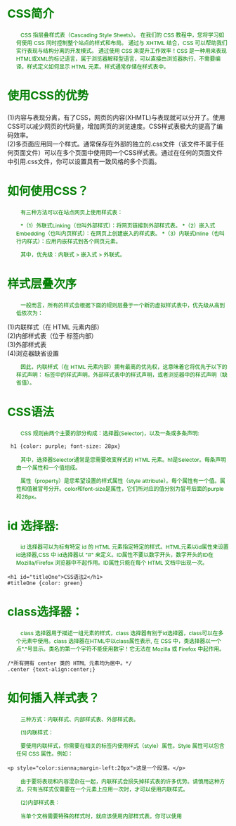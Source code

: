 ## CSS简介

CSS 指层叠样式表（Cascading Style Sheets）。 在我们的 CSS 教程中，您将学习如何使用 CSS 同时控制整个站点的样式和布局。 通过与 XHTML 结合，CSS 可以帮助我们实行表现与结构分离的开发模式。 通过使用 CSS 来提升工作效率！CSS 是一种用来表现HTML或XML的标记语言，属于浏览器解释型语言，可以直接由浏览器执行，不需要编译。样式定义如何显示 HTML 元素。样式通常存储在样式表中。

## 使用CSS的优势

* (1)内容与表现分离，有了CSS，网页的内容(XHMTL)与表现就可以分开了。使用CSS可以减少网页的代码量，增加网页的浏览速度。CSS样式表极大的提高了编码效率。
* (2)多页面应用同一个样式。通常保存在外部的独立的.css文件（该文件不属于任何页面文件）可以在多个页面中使用同一个CSS样式表。通过在任何的页面文件中引用.css文件，你可以设置具有一致风格的多个页面。

## 如何使用CSS？

有三种方法可以在站点网页上使用样式表：

*（1）外联式Linking（也叫外部样式）：将网页链接到外部样式表。
*（2）嵌入式Embedding（也叫内页样式）：在网页上创建嵌入的样式表。
*（3）内联式Inline（也叫行内样式）：应用内嵌样式到各个网页元素。

其中，优先级：内联式 > 嵌入式 > 外联式。

## 样式层叠次序

一般而言，所有的样式会根据下面的规则层叠于一个新的虚拟样式表中，优先级从高到低依次为：

* (1)内联样式（在 HTML 元素内部）
* (2)内部样式表（位于 <head> 标签内部）
* (3)外部样式表
* (4)浏览器缺省设置

因此，内联样式（在 HTML 元素内部）拥有最高的优先权，这意味着它将优先于以下的样式声明：<head> 标签中的样式声明，外部样式表中的样式声明，或者浏览器中的样式声明（缺省值）。
  
## CSS语法

CSS 规则由两个主要的部分构成：选择器(Selector)，以及一条或多条声明:

```       
 h1 {color: purple; font-size: 28px}
```

其中，选择器Selector通常是您需要改变样式的 HTML 元素。h1是Selector。每条声明由一个属性和一个值组成。

属性（property）是您希望设置的样式属性（style attribute）。每个属性有一个值。属性和值被冒号分开。color和font-size是属性，它们所对应的值分别为冒号后面的purple和28px。


## id 选择器:
        
id 选择器可以为标有特定 id 的 HTML 元素指定特定的样式。HTML元素以id属性来设置id选择器,CSS 中 id选择器以 "#" 来定义。ID属性不要以数字开头，数字开头的ID在 Mozilla/Firefox 浏览器中不起作用。ID属性只能在每个 HTML 文档中出现一次。

```
<h1 id="titleOne">CSS语法2</h1>
#titleOne {color: green}
```

## class选择器：
        
 class 选择器用于描述一组元素的样式，class 选择器有别于id选择器，class可以在多个元素中使用。class 选择器在HTML中以class属性表示, 在 CSS 中，类选择器以一个点"."号显示。类名的第一个字符不能使用数字！它无法在 Mozilla 或 Firefox 中起作用。
 
 ```
 /*所有拥有 center 类的 HTML 元素均为居中。*/
.center {text-align:center;}
```
 
 ## 如何插入样式表？
 
 三种方式：内联样式、内部样式表、外部样式表。

(1)内联样式：

要使用内联样式，你需要在相关的标签内使用样式（style）属性。Style 属性可以包含任何 CSS 属性。例如：

```
<p style="color:sienna;margin-left:20px">这是一个段落。</p>
```
        
由于要将表现和内容混杂在一起，内联样式会损失掉样式表的许多优势。请慎用这种方法，只有当样式仅需要在一个元素上应用一次时，才可以使用内联样式。

(2)内部样式表：

当单个文档需要特殊的样式时，就应该使用内部样式表。你可以使用 <style> 标签在文档头部定义内部样式表。

(3)外部样式表：

当样式需要应用于很多页面时，外部样式表将是理想的选择。在使用外部样式表的情况下，你可以通过改变一个文件来改变整个站点的外观。每个页面使用 标签链接到样式表。 标签在（文档的）头部。如：

```
<head> <link rel="stylesheet" type="text/css" href="mystyle.css"> </head>
```

浏览器会从文件 mystyle.css 中读到样式声明，并根据它来格式文档。外部样式表可以在任何文本编辑器中进行编辑。
 
文件不能包含任何的 html 标签。样式表应该以 .css 扩展名进行保存。例如：

```
hr {color:sienna;}
p {margin-left:20px;}
body {background-image:url(/images/back40.gif);}
```
            
【注意】不要在属性值与单位之间留有空格。假如你使用 "margin-left: 20 px" 而不是 "margin-left: 20px" ，它仅在 IE 6 中有效，但是在 Mozilla/Firefox 或 Netscape 中却无法正常工作。
 
 
## 多重样式将层叠为一个

样式表允许以多种方式规定样式信息。样式可以规定在单个的 HTML 元素中，在 HTML 页的头元素中，或在一个外部的 CSS 文件中。甚至可以在同一个 HTML 文档内部引用多个外部样式表。

(1)层叠次序：
    
一般而言，所有的样式会根据下面的规则层叠于一个新的虚拟样式表中，优先级从高到低依次为：
        
  * (1)内联样式（在 HTML 元素内部）
  * (2)内部样式表（位于 <head> 标签内部）
  * (3)外部样式表
  * (4)浏览器缺省设置
       
  因此，内联样式（在 HTML 元素内部）拥有最高的优先权，这意味着它将优先于以下的样式声明：<head> 标签中的样式声明，外部样式表中的样式声明，或者浏览器中的样式声明（缺省值）。如果你使用了外部文件的样式在内部样式中也定义了该样式，则内部样式表会取代外部文件的样式。

 (2)多重样式优先级深入理解：
    
  多重样式优先级顺序：下列是一份优先级逐级增加的选择器列表，其中数字 7 拥有最高的优先权：
        
  * 1.通用选择器（*）
  * 2.元素(类型)选择器
  * 3.类选择器
  * 4.属性选择器
  * 5.伪类
  * 6.ID 选择器
  * 7.内联样式

    【注意】!important 规则例外。当 !important 规则被应用在一个样式声明中时，该样式声明会覆盖CSS中任何其他的声明，无论它处在声明列表中的哪里。尽管如此，!important规则还是与优先级毫无关系。使用 !important 不是一个好习惯，因为它改变了你样式表本来的级联规则，从而使其难以调试。
    
【总结】要优化考虑使用样式规则的优先级来解决问题而不是 !important；只在需要覆盖全站或外部 css（例如引用的 ExtJs 或者 YUI ）的特定页面中使用 !important；永远不要在全站范围的 css 上使用 !important；永远不要在你的插件中使用 !important。

(3)权重计算：内联样式表的权值最高 1000；ID 选择器的权值为 100；Class 类选择器的权值为 10；HTML 标签选择器的权值为 1。

(4)CSS 优先级法则：
    
 * A 选择器都有一个权值，权值越大越优先；
 * B 当权值相等时，后出现的样式表设置要优于先出现的样式表设置；
 * C 创作者的规则高于浏览者：即网页编写者设置的CSS 样式的优先权高于浏览器所设置的样式；
 * D 继承的CSS 样式不如后来指定的CSS 样式；
 * E 在同一组属性设置中标有"!important"规则的优先级最大；
       
## CSS Backgrounds(背景):

CSS 背景属性用于定义HTML元素的背景。CSS 属性定义背景效果：

* background               简写属性，作用是将背景属性设置在一个声明中。
* background-color         设置元素的背景颜色。
* background-image         把图像设置为背景。
* background-repeat        设置背景图像是否及如何重复。
* background-attachment    背景图像是否固定或者随着页面的其余部分滚动。
* background-position      设置背景图像的起始位置。

(1)背景颜色background-color:

background-color 属性定义了元素的背景颜色。页面的背景颜色使用在body的选择器中。background-color 不能继承，其默认值是 transparent。如果一个元素没有指定背景色，那么背景就是透明的，这样其父元素的背景才可见。

(2)背景图像background-image:

background-image 属性描述了元素的背景图像.默认情况下，背景图像进行平铺重复显示，以覆盖整个元素实体.

```
body {background-image:url('paper.gif');}
```

(3)背景图像 - 水平或垂直平铺background-repeat

如果需要在HTML页面上对背景图像进行平铺，可以使用 background-repeat 属性。默认情况下background-image 属性会在页面的水平或者垂直方向平铺。为了让页面排版更加合理，不影响文本的阅读，我们可以改变图像的位置。可以利用 background-position 属性改变图像在背景中的位置。

为 background-position 属性提供值的方法有很多。首先，可以使用一些关键字：top、bottom、left、right和 center；其次，可以使用长度值，如 100px 或 5cm；最后也可以使用百分数值。不同类型的值对于背景图像的放置稍有差异。

如果设置值为 50px 100px，图像的左上角将在元素内边距区左上角向右 50 像素、向下 100 像素的位置上。
       
```
{
  background-color: black;
  background-image: url("imagesFile/RedPacketListImg.jpg");
  background-repeat: no-repeat;
  background-position: 20px -200px;

  background: black url("imagesFile/RedPacketListImg.jpg") no-repeat top right;
}
```
 ## CSS 文本属性
 
 (1)CSS Text文本格式：
 
  通过CSS的Text属性，你可以改变页面中文本的颜色、字符间距、对齐文本、装饰文本、对文本进行缩进等。

 (2)Text Color：颜色属性被用来设置文字的颜色。对于W3C标准的CSS：如果你定义了颜色属性，你还必须定义背景色属性。

 (3)文本的对齐方式：
 
 文本排列属性是用来设置文本的水平对齐方式。文本可居中或对齐到左或右,两端对齐.当text-align设置为"justify"，每一行被展开为宽度相等，左，右外边距是对齐（如杂志和报纸）。如果想把一个行内元素的第一行“缩进”，可以用左内边距或外边距创造这种效果。

(4)文本修饰
      
 text-decoration 属性用来设置或删除文本的装饰。从设计的角度看 text-decoration属性主要是用来删除链接的下划线。
        
```
 a {text-decoration:none;}//去掉链接的下划线。
```

 (5)文本转换
        
 文本转换属性是用来指定在一个文本中的大写和小写字母。可用于所有字句变成大写或小写字母，或每个单词的首字母大写。

 (6)文本缩进
        
 文本缩进属性是用来指定文本的第一行的缩进。CSS 提供了 text-indent 属性，该属性可以方便地实现文本缩进。通过使用text-indent 属性，所有元素的第一行都可以缩进一个给定的长度。

 (7)文本间隔
        
 word-spacing 属性可以改变字（单词）之间的标准间隔。其默认值 normal 与设置值为 0 是一样的。

 (8)CSS所有文本属性：
 
  * color           设置文本颜色
  * direction       设置文本方向
  * letter-spacing  设置字符间距
  * line-height     设置行高
  * text-align      对齐元素中的文本
  * text-decoration 向文本添加修饰
  * text-indent     缩进元素中文本的首行
  * text-shadow     设置文本阴影
  * text-transform  控制元素中的字母
  * unicode-bidi    设置或返回文本是否被重写
  * vertical-align  设置元素的垂直对齐
  * white-space     设置元素中空白的处理方式
  * word-spacing    设置字间距
  
  ```
  h1 {
    text-align: center;
    text-decoration: underline
}
p {
    text-indent: 10px
}
p.date {
    text-align: right
}
/*
text-indent 首行缩进
line-height 行间距
*/
p.main {
    text-align: justify;
    text-indent: 2em;
    line-height: 2em;
    /*word-spacing: 10px;*/
    /*设置字体加粗(bold)、变细(lighter)、正常(normal)，也可以设置数字）*/
    font-weight: normal;
}
p.main {
    text-transform: uppercase;
    font-family: serif, Times, "Times New Roman";
    font-style: italic;
}
```
 
## CSS Fonts(字体)：

CSS字体属性定义字体，加粗，大小，文字样式。在计算机屏幕上，sans-serif字体被认为是比serif字体容易阅读。

1.CSS字型：

在CSS中，有两种类型的字体系列名称：

* (1)通用字体系列 - 拥有相似外观的字体系统组合（如 "Serif" 或 "Monospace"）。
* (2)特定字体系列 - 一个特定的字体系列（如 "Times" 或 "Courier"）。

除了各种特定的字体系列外，CSS 定义了 5 种通用字体系列：

 * Serif 字体
 * Sans-serif 字体
 * Monospace 字体
 * Cursive 字体
 * Fantasy 字体

2.字体系列：

  font-family 属性设置文本的字体系列。font-family 属性应该设置几个字体名称作为一种"后备"机制，如果浏览器不支持第一种字体，它将尝试下一种字体。以确保浏览器/操作系统之间的最大兼容性。
    
  如果字体系列的名称超过一个字，它必须用引号，如Font Family："宋体"。多个字体系列是用一个逗号分隔指明。
  
  ```
  p{font-family:"Times New Roman", Times, serif;}
  ```

3.字体样式：

  主要是用于指定斜体文字的字体样式属性。这个属性有三个值：
  
  * normal(正常)          - 正常显示文本
  * italic(斜体)          - 以斜体字显示的文字
  * oblique(倾斜的文字)    - 文字向一边倾斜（和斜体非常类似，但不太支持）

  italic 和 oblique 的区别:
  
斜体（italic）是一种简单的字体风格，对每个字母的结构有一些小改动，来反映变化的外观。倾斜（oblique）文本是正常竖直文本的一个倾斜版本。通常情况下，italic 和 oblique 文本在 web 浏览器中看上去完全一样。
  

4.字体大小:

font-size 属性设置文本的大小。能否管理文字的大小，在网页设计中是非常重要的。但是，你不能通过调整字体大小使段落看上去像标题，或者使标题看上去像段落。请务必使用正确的HTML标签，比如h1 - h6元素用来表示标题和p元素用来表示段落。字体大小的值可以是绝对或相对的大小。

* 绝对大小：设置一个指定大小的文本，不允许用户在所有浏览器中改变文本大小，确定了输出的物理尺寸时绝对大小很有用

* 相对大小：相对于周围的元素来设置大小，允许用户在浏览器中改变文字大小。

如果你不指定一个字体的大小，默认大小和普通文本段落一样，是16像素（16px=1em）。


5.设置字体大小像素：

设置文字的大小与像素，让您完全控制文字大小。如：

```
    h1 {font-size:40px;}
    h2 {font-size:30px;}
    p {font-size:14px;}
```

上面的例子可以在 Internet Explorer 9, Firefox, Chrome, Opera, 和 Safari 调整文本大小。以上实例不能在IE9以前的版本运行。虽然可以通过浏览器的缩放工具调整文本大小，但是，这种调整是整个页面，而不仅仅是文本。

6.用em来设置字体大小：

为了避免Internet Explorer 中无法调整文本的问题，许多开发者使用 em 单位代替像素。1em和当前字体大小相等。在浏览器中默认的文字大小是16px。因此，1em的默认大小是16px。可以通过下面这个公式将像素转换为em：px/16=em。

【注意】16 等于父元素的默认字体大小，假设父元素的 font-size 为 30px，那么公式需改为：pixels/30=em。

7.使用百分比和EM组合:

在所有浏览器的解决方案中，设置 <body>元素的默认字体大小的是百分比。
  
```
body {font-size:100%;}
h1 {font-size:2.5em;}
h2 {font-size:1.875em;}
p {font-size:0.875em;}
```

8.所有CSS字体属性：

```
font            在一个声明中设置所有的字体属性
font-family     指定文本的字体系列
font-size       指定文本的字体大小
font-style      指定文本的字体样式
font-variant    以小型大写字体或者正常字体显示文本
font-weight     指定字体的粗细。
```

## DTD概念：

  DTD= Document Type Definition，文档类型声明。DTD作用是：它定义以哪种标准解析document，确保document在不同的浏览器中以相同的方式被解析。

  HTML5 不基于 SGML，所以不需要引用 DTD。

  三种DTD类型的作用说明：
  
  * Strict : 干净的标记，免于表现层的混乱，与层叠样式表（CSS）配合使用。
  * Transitional :包含 W3C 所期望移入样式表的呈现属性和元素。使用不支持层叠样式表（CSS）的浏览器时使用。
  * Frameset : 应当被用于带有框架的文档。除 frameset 元素取代了 body 元素之外，Frameset等同于 Transitional。
  
## CSS链接：

不同的链接可以有不同的样式。

1.链接样式

链接的样式，可以用任何CSS属性（如颜色，字体，背景等）。这四个链接状态是：

   * a:link - 正常，未访问过的链接
   * a:visited - 用户已访问过的链接
   * a:hover - 当用户鼠标放在链接上时
   * a:active - 链接被点击的那一刻

当设置为若干链路状态的样式，也有一些顺序规则：a:hover 必须跟在 a:link 和 a:visited后面。a:active 必须跟在 a:hover后面。

2.常见的链接样式

根据上述链接的颜色变化的例子，看它是在什么状态。让我们通过一些其他常见的方式转到链接样式。

文本修饰：text-decoration 属性主要用于删除链接中的下划线。

背景颜色：背景颜色属性指定链接背景色。

```
a:link {background-color:#B2FF99; text-decoration:none;}
a:visited {background-color:#FFFF85; text-decoration:none;}
a:hover {background-color:#FF704D; text-decoration:underline;}
a:active {background-color:#FF704D; text-decoration:underline;}

a.one:link {color:#ff0000;}
a.one:visited {color:#0000ff;}
a.one:hover {color:#ffcc00;}

a.two:link {color:#ff0000;}
a.two:visited {color:#0000ff;}
a.two:hover {font-size:150%;}

a.three:link {color:#ff0000;}
a.three:visited {color:#0000ff;}
a.three:hover {background:#66ff66;}

a.four:link {color:#ff0000;}
a.four:visited {color:#0000ff;}
a.four:hover {font-family:monospace;}

a.five:link {color:#ff0000;text-decoration:none;}
a.five:visited {color:#0000ff;text-decoration:none;}
a.five:hover {text-decoration:underline;}
```
## CSS列表样式(ul和ol):

在HTML中，有两种类型的HTML列表：

  * (1)无序列表 - 列表项标记用特殊图形（如小黑点、小方框等）
  * (2)有序列表 - 列表项的标记有数字或字母
  
  使用CSS，可以列出进一步的样式，并可用图像作列表项标记。

  1.不同的列表项标记:
  
  list-style-type属性指定列表项标记的类型。下列是对list-style-type属性的常见属性值的描述：
  
  * none：不使用项目符号
  * disc：实心圆
  * circle：空心圆
  * square：实心方块
  * demical：阿拉伯数字
  * lower-alpha：小写英文字母
  * upper-alpha：大写英文字母
  * lower-roman：小写罗马数字
  * upper-roman：大写罗马数字

  2.作为列表项标记的图像：
  
  要指定列表项标记的图像，使用列表样式图像属性list-style-image。如果你想在所有的浏览器放置同样的形象标志，就应使用浏览器兼容性解决方案。

  3.浏览器兼容性解决方案：list-style-type,padding,margin,background-image,background-repeat,background-position,padding-left

  4.列表-缩写属性
  
  在单个属性中可以指定所有的列表属性。这就是所谓的缩写属性。如果使用缩写属性值的顺序是：
  
  * (1)list-style-type
  * (2)list-style-position (有关说明，请参见下面的CSS属性表)
  * (3)list-style-image
      
  如果上述值丢失一个，其余仍在指定的顺序，就没关系。

  5.所有CSS列表属性：

  * list-style              简写属性。用于把所有用于列表的属性设置于一个声明中
  * list-style-image        将图象设置为列表项标志
  * list-style-position     设置列表中列表项标志的位置
  * list-style-type         设置列表项标志的类型 

  
```
<p>无序列表实例</p>
<ul class="a">
    <li>Coffee</li>
    <li>Tea</li>
    <li>CocaCola</li>
</ul>

<ul class="b">
    <li>Coffee</li>
    <li>Tea</li>
    <li>CocaCola</li>
</ul>

<p>有序列表实例</p>
<ol class="c">
    <li>Coffee</li>
    <li>Tea</li>
    <li>CocaCola</li>
</ol>

<ol class="d">
    <li>Coffee</li>
    <li>Tea</li>
    <li>CocaCola</li>
</ol>

ul.a {list-style-type: circle}
ul.b {list-style-type: square}
ol.c {list-style-type: upper-roman}
ol.d {list-style-type: lower-alpha}
/*设置列表样式类型为没有列表项标记,设置填充和边距0px（浏览器兼容性）*/
ul {
    list-style-image: url("imagesFile/share_wechat.png");
    list-style-type:none;
    padding:0px;
    margin:0px;
}
```

ul中所有li:设置图像的URL，并设置它只显示一次（无重复）,您需要的定位图像位置（左0px和上下5px）用padding-left属性把文本置于列表中

```
ul li {
    background-image:url("imagesFile/share_wechat.png");
    background-repeat:no-repeat;
    background-position:0px 5px;
    padding-left:14px;
}
```

## Table表格

1.表格边框:指定CSS表格边框，使用border属性。

2.折叠边框:border-collapse 属性设置表格的边框是否被折叠成一个单一的边框或隔开。

3.表格宽度:定义表格的宽度

4.表格高度:定义表格的高度

5.表格文字对齐:表格中的文本对齐和垂直对齐属性。

  * text-align属性设置水平对齐方式，像左，右，或中心。
  * vertical-align垂直对齐属性设置垂直对齐
  
6.表格填充：如果在表的内容中控制空格之间的边框，应使用td和th元素的填充属性。
```
  td { padding:15px; }
```

7.表格颜色：
```
table, th, td{border: 1px solid green;}
```

```
<table>
    <caption>Table 1.1</caption>
    <tr>
        <th>Firstname</th>
        <th>Lastname</th>
    </tr>
    <tr>
        <td>Peter</td>
        <td>Jack</td>
    </tr>
    <tr>
        <td>Rose</td>
        <td>Lois</td>
    </tr>
</table>

//CSS文件中
table, th, td {
    /*例子中的表格有双边框。这是因为表和th/ td元素有独立的边界。*/
    border: 1px solid green;
}
table {
    /*border-collapse 属性设置表格的边框是否被折叠成一个单一的边框或隔开*/
    border-collapse: collapse;
    width: 100%;
}
th {
    /*height: 50px;*/
    background-color: darkgreen;
    color: white;
}
td {
    /*水平对齐方式*/
    text-align: center;
    /*垂直对齐方式*/
    vertical-align: middle;
    /*height: 100px;*/
    /*设置表格填充*/
    padding: 15px;
}
```

国家列表示例：

```
<table id="customers">
    <caption>Table 1.2</caption>
    <tr>
        <th>Company</th>
        <th>Contact</th>
        <th>Country</th>
    </tr>
    <tr>
        <td>Alfreds Futterkiste</td>
        <td>Maria Anders</td>
        <td>Germany</td>
    </tr>
    <tr class="alt">
        <td>Berglunds snabbköp</td>
        <td>Christina Berglund</td>
        <td>Sweden</td>
    </tr>
    <tr>
        <td>Centro comercial Moctezuma</td>
        <td>Francisco Chang</td>
        <td>Mexico</td>
    </tr>
    <tr class="alt">
        <td>Ernst Handel</td>
        <td>Roland Mendel</td>
        <td>Austria</td>
    </tr>
    <tr>
        <td>Island Trading</td>
        <td>Helen Bennett</td>
        <td>UK</td>
    </tr>
    <tr class="alt">
        <td>Königlich Essen</td>
        <td>Philip Cramer</td>
        <td>Germany</td>
    </tr>
    <tr>
        <td>Laughing Bacchus Winecellars</td>
        <td>Yoshi Tannamuri</td>
        <td>Canada</td>
    </tr>
    <tr class="alt">
        <td>Magazzini Alimentari Riuniti</td>
        <td>Giovanni Rovelli</td>
        <td>Italy</td>
    </tr>
    <tr>
        <td>North/South</td>
        <td>Simon Crowther</td>
        <td>UK</td>
    </tr>
    <tr class="alt">
        <td>Paris spécialités</td>
        <td>Marie Bertrand</td>
        <td>France</td>
    </tr>
</table>
//CSS文件
/*国家列表*/
#customers
{
    font-family:"Trebuchet MS", Arial, Helvetica, sans-serif;
    width:100%;
    border-collapse:collapse;
}
#customers td, #customers th
{
    font-size:1em;
    border:1px solid #98bf21;
    padding:3px 7px 2px 7px;
}
#customers th
{
    font-size:1.1em;
    text-align:left;
    padding-top:5px;
    padding-bottom:4px;
    background-color:#A7C942;
    color:#ffffff;
}
#customers tr.alt td
{
    color:#000000;
    background-color:#EAF2D3;
}
caption
{
    /*设置表格标题位置*/
    caption-side: bottom;
}
```

## CSS盒子模型（Box Model）：

所有HTML元素可以看作盒子，在CSS中，"box model"这一术语是用来设计和布局时使用。CSS盒模型本质上是一个盒子，封装周围的HTML元素，它包括：边距，边框，填充，和实际内容。盒模型允许我们在其它元素和周围元素边框之间的空间放置元素。

在页面设计中有4个常见属性：content（内容）、padding（内边距）、border（边框）和margin（外边距），我们把这4部分转化成日常生活的盒子来理解，所以称为盒子模型。

盒子模型结构：

* Margin（外边距） - 清除边框区域。Margin没有背景颜色，它是完全透明。
* Border（边框） - 边框周围的填充和内容。边框是受到盒子的背景颜色影响。
* Padding（内边距） - 清除内容周围的区域。会受到框中填充的背景颜色影响。
* Content（内容） - 盒子的内容，显示文本和图像。

为了在所有浏览器中的元素的宽度和高度设置正确的话，你需要知道的盒模型是如何工作的。在盒模型中，外边距可以是负值，而且在很多情况下都要使用负值的外边距。

一个盒子实际所占有的宽度（或高度）是由“内容+内边距+边框+外边距”组成的。

在网页设计中，content常指文字、图片等元素，但是也可以是小盒子（DIV嵌套），padding只有宽度属性，可以理解为真实盒子中抗震辅料的厚度，而border有大小和颜色之分，又可以理解为真实盒子的厚度以及这个盒子的颜色或材料，margin就是该盒子与其他东西要保留多大距离。

在CSS中可以通过设置width和height的值来控制内容所占矩形的大小，并且对于任何一个盒子，都可以分别设定4条边各自的border、padding和margin。因此只要利用好这些属性，就能够实现各种各样的排版效果。

[CSS盒子模型科普](https://www.w3cschool.cn/css_series/css_series-6tza24q1.html)

## CSS Border（边框）：
    
CSS 边框 (border) 可以是围绕元素内容和内边距的一条或多条线，对于这些线条，您可以自定义它们的样式、宽度以及颜色。使用CSS边框属性，我们可以创建出比HTML中更加优秀的效果。

1.边框样式：

边框样式属性指定要显示什么样的边界。border-style属性用来定义边框的样式。border-style 值包括以下几种:

* (1)none: 默认无边框
* (2)dotted: 定义一个点线框
* (3)dashed: 定义一个虚线框
* (4)solid: 定义实线边界
* (5)double: 定义两个边界。 两个边界的宽度和border-width的值相同
* (6)groove: 定义3D沟槽边界。效果取决于边界的颜色值
* (7)ridge: 定义3D脊边界。效果取决于边界的颜色值
* (8)inset:定义一个3D的嵌入边框。效果取决于边界的颜色值
* (9)outset: 定义一个3D突出边框。 效果取决于边界的颜色值

2.边框宽度:

可以通过 border-width 属性为边框指定宽度。为边框指定宽度有两种方法：可以指定长度值，比如 2px 或 0.1em；或者使用 3 个关键字之一，它们分别是 thin 、medium（默认值） 和 thick。

【注意】CSS 没有定义 3 个关键字的具体宽度，所以一个用户代理可能把 thin(细) 、medium(默认) 和 thick(粗) 分别设置为等于 5px、3px 和 2px，而另一个用户代理则分别设置为 3px、2px 和 1px。

3.边框颜色：

border-color属性用于设置边框的颜色，它一次可以接受最多 4 个颜色值。可以设置的颜色。【注意】border-color单独使用是不起作用的，必须得先使用border-style来设置边框样式。

4.边框-单独设置各边：

在CSS中，可以指定不同的侧面不同的边框。border-style属性可以有1-4个值：

* (1)border-style:dotted solid double dashed;表示上边框是 dotted,右边框是 solid,底边框是 double,左边框是 dashed
* (2)border-style:dotted solid double;表示上边框是 dotted,左、右边框是 solid,底边框是 double
* (3)border-style:dotted solid;表示上、底边框是 dotted,左、右边框是 solid
* (4)border-style:dotted;表示四面边框是 dotted。

5.透明边框

CSS2 引入了边框颜色值 transparent，这个值用于创建有宽度的不可见边框。利用 transparent，使用边框就像是额外的内边距一样；此外还有一个好处，就是能在你需要的时候使其可见。这种透明边框相当于内边距，因为元素的背景会延伸到边框区域（如果有可见背景的话）。

6.CSS边框属性总结：

* border              简写属性，用于把针对四个边的属性设置在一个声明。
* border-style        用于设置元素所有边框的样式，或者单独地为各边设置边框样式。
* border-width        简写属性，用于为元素的所有边框设置宽度，或者单独地为各边边框设置宽度。
* border-color        简写属性，设置元素的所有边框中可见部分的颜色，或为 4 个边分别设置颜色。
* border-bottom       简写属性，用于把下边框的所有属性设置到一个声明中。
* border-bottom-color 设置元素的下边框的颜色。
* border-bottom-style 设置元素的下边框的样式。
* border-bottom-width 设置元素的下边框的宽度。
* border-left         简写属性，用于把左边框的所有属性设置到一个声明中。
* border-left-color   设置元素的左边框的颜色。
* border-left-style   设置元素的左边框的样式。
* border-left-width   设置元素的左边框的宽度。
* border-right        简写属性，用于把右边框的所有属性设置到一个声明中。
* border-right-color  设置元素的右边框的颜色。
* border-right-style  设置元素的右边框的样式
* border-right-width  设置元素的右边框的宽度
* border-top          简写属性，用于把上边框的所有属性设置到一个声明中。
* border-top-color    设置元素的上边框的颜色。
* border-top-style    设置元素的上边框的样式。
* border-top-width    设置元素的上边框的宽度。

```
<p class="none">No border.</p>
<p class="dotted">A dotted border.</p>
<p class="dashed">A dashed border.</p>
<p class="solid">A solid border.</p>
<p class="double">A double border.</p>
<p class="groove">A groove border.</p>
<p class="ridge">A ridge border.</p>
<p class="inset">An inset border.</p>
<p class="outset">An outset border.</p>
<p class="hidden">A hidden border.</p>

//CSS文件
p.none {border-style:none;}
p.dotted {border-style:dotted;}
p.dashed {border-style:dashed; border-color: green; border-width: 5px}
p.solid {border-style:solid; border-width: thick}
p.double {border-style:double;}
p.groove {border-style:groove;}
p.ridge {border-style:ridge;}
p.inset {border-style:inset;}
p.outset {border-style:outset;}
p.hidden {border-style:hidden;}
/*边框-简写属性*/
p.solid {border: 10px solid #ff0000}
/*指定不同的侧面不同的边框*/
p.solid
{
    border-top-style: dotted;
    border-right-style: solid;
    border-bottom-style: dotted;
    border-left-style: solid;
}
```

## CSS轮廓(outline)属性

轮廓（outline）是绘制于元素周围的一条线，位于边框边缘的外围，可起到突出元素的作用。轮廓（outline）属性指定了样式，颜色和外边框的宽度。轮廓（outline）属性的位置让它不像边框那样参与到文档流中，因此轮廓出现或消失时不会影响文档流，即不会导致文档的重新显示。

outline用于一个声明中设置所有轮廓属性。包括outline-color、outline-style、outline-width、inherit。

outline-style用于设置轮廓的样式。包括none、dotted、dashed、solid、double、groove、ridge、inset、outset、inherit。

outline-width用于设置轮廓的宽度。包括thin、medium、thick、length、inherit。

outline-color用于设置轮廓的颜色。

```
p {
    border: 1px solid #ff0000;
    outline: green dotted thick;
}
```

## CSS Margin(外边距)

CSS Margin(外边距)属性定义元素周围的空间。CSS Margin属性接受任何长度单位、百分数值甚至负值。margin没有背景颜色，是完全透明的。margin可以单独改变元素的上，下，左，右边距。也可以一次改变所有的属性。

Margin可能的值包括：

* (1)auto：设置浏览器边距。这样做的结果会依赖于浏览器
* (2)length：定义一个固定的margin（使用像素，pt，em等）
* (3)百分比：定义一个使用百分比的边距。

Margin可以使用负值，即重叠的内容。

## CSS Padding（填充）：

CSS Padding（填充）属性定义元素边框与元素内容之间的空间。当元素的 Padding（填充）（内边距）被清除时，所"释放"的区域将会受到元素背景颜色的填充。单独使用填充属性可以改变上下左右的填充。缩写填充属性也可以使用，一旦改变一切都改变。

Padding可能的值包括length和百分比。其中length定义一个固定的填充(像素, pt, em,等)。CSS padding属性的百分比数值是相对于其父元素的 width 计算的，如果改变了父元素的 width，则它们也会改变。

【注意】CSS padding 属性可以使用长度值或百分比值，但与 margin 属性不同，它不允许使用负值。

比如：

```
<div style="width: 200px;">
<p>This paragragh is contained within a DIV that has a width of 200 pixels.</p>
</div>
```

【注意】：上下内边距与左右内边距一致，即上下内边距的百分数会相对于父元素宽度设置，而不是相对于高度。



填充- 单边内边距属性：

在CSS中，它可以指定不同的侧面不同的填充。比如padding-top、padding-bottom、padding-right、padding-left。也可以采用简写属性，比如

```
padding:25px 50px 75px 100px;表示上填充为25px，右填充为50px，下填充为75px，左填充为100px。
padding:25px 50px 75px;表示上填充为25px，左右填充为50px，下填充为75px。
```

## CSS分组

CSS 分组可以将具有相同样式的选择器进行分组，减少代码量。

Grouping Selectors:

在样式表中有很多具有相同样式的元素。为了尽量减少代码，你可以使用分组选择器。每个选择器用逗号分隔。可以对任意多个选择器进行分组，CSS 对此没有任何限制。

```
h1
{
    color:green;
}
h2
{
    color:green;
}
p
{
    color:green;
}
/*以上代码可以通过分组选择器可简化为如下*/
h1, h2, p
{
    color: green;
}
```

## 嵌套选择器

嵌套选择器适用于选择器内部的选择器的样式。下面的例子，为所有p元素指定一个样式，为所有元素指定一个class="marked"的样式，并仅用于class="标记"，类内的p元素指定第三个样式:

```
p
{
    color:blue;
    text-align:center;
}
.marked
{
    background-color:red;
}
.marked p
{
    color:white;
}
p {border-style:none;}
```

## CSS 尺寸 (Dimension)

CSS 尺寸 (Dimension) 属性允许你控制元素的高度和宽度。同样，它允许你增加行间距。

所有CSS Dimension属性包括：

* height          设置元素的高度
* line-height     设置行高
* max-height      设置元素的最大高度
* max-width       设置元素的最大宽度
* min-height      设置元素的最小高度
* min-width       设置元素的最小宽度
* width           设置元素的宽度


## CSS Display(显示) 与 Visibility（可见性）

CSS display 属性和 visibility属性都可以用来隐藏某个元素，但是这两个属性有不同的定义。display属性设置一个元素应如何显示，visibility属性指定一个元素应可见还是隐藏。

1.隐藏元素 - display:none或visibility:hidden：

隐藏一个元素可以通过把display属性设置为"none"，或把visibility属性设置为"hidden"。但是请注意，这两种方法会产生不同的结果。

visibility:hidden可以隐藏某个元素，但隐藏的元素仍需占用与未隐藏之前一样的空间。也就是说，该元素虽然被隐藏了，但仍然会影响布局。display:none可以隐藏某个元素，且隐藏的元素不会占用任何空间。也就是说，该元素不但被隐藏了，而且该元素原本占用的空间也会从页面布局中消失。

```
<h1>This is a visible heading</h1>
<h1 class="hidden">This is a hidden heading</h1>
<p>注意,隐藏标题仍然占用空间.</p>

//CSS
h1.hidden {visibility:hidden;}
```

2.CSS Display - 块和内联元素

块元素是一个元素，占用了全部宽度，在前后都是换行符。块元素的例子：h1元素、p元素、div元素。内联元素只需要必要的宽度，不强制换行。内联元素的例子：span元素、a元素

可以更改内联元素为块元素，反之亦然，可以使页面看起来是以一种特定的方式组合，并仍然遵循web标准。

```
//例1 按照内联元素显示
<ul>
    <li><a href="/html/" target="_blank">HTML</a></li>
    <li><a href="/css/" target="_blank">CSS</a></li>
    <li><a href="/js/" target="_blank">JavaScript</a></li>
    <li><a href="/xml/" target="_blank">XML</a></li>
</ul>

//CSS
li{display:inline}
```

```
//例2 将p元素按照内联元素显示
<p>A display property with a value of "inline" results in</p>
<p>no distance between two elements.</p>
//CSS
p {display:inline;}
```

```
//例3 按照块元素显示
<h2>Nirvana</h2>
<span>Record: MTV Unplugged in New York</span>
<span>Year: 1993</span>
<h2>Radiohead</h2>
<span>Record: OK Computer</span>
<span>Year: 1997</span>

//CSS
/*把span元素作为块元素*/
span {display:block;}
```

## CSS Positioning(定位)

CSS position 属性，允许您将布局的一部分与另一部分重叠，还可以完成多年来通常需要使用多个表格才能完成的任务。CSS定位属性允许你为一个元素定位。它也可以将一个元素放在另一个元素后面，并指定一个元素的内容太大时，应该发生什么。

有四种不同的定位方法：

(1)Static定位，也就是HTML元素的默认值，即没有定位，元素出现在正常的流中。

(2）Fixed定位，元素的位置相对于浏览器窗口是固定位置。即使窗口是滚动的它也不会移动。【注意】Fixed 定位在 IE7 和 IE8 下需要描述 !DOCTYPE 才能支持。Fixed定位使元素的位置与文档流无关，因此不占据空间。Fixed定位的元素和其他元素重叠。

(3)Relative 定位。相对定位元素的定位是相对其正常位置。相对定位元素经常被用来作为绝对定位元素的容器块。

(4)Absolute 定位。绝对定位的元素的位置相对于最近的已定位父元素，如果元素没有已定位的父元素，那么它的位置相对于<html>


**重叠的元素**:

元素的定位与文档流无关，所以它们可以覆盖页面上的其它元素。z-index属性指定了一个元素的堆叠顺序（哪个元素应该放在前面，或后面）。一个元素可以有正数或负数的堆叠顺序。

【注意】具有更高堆叠顺序的元素总是在较低的堆叠顺序元素的前面。如果两个定位元素重叠，没有指定z - index，最后定位在HTML代码中的元素将被显示在最前面。

  
## CSS Float（浮动）：

CSS float 属性定义元素在哪个方向浮动，浮动元素会生成一个块级框，直到该块级框的外边缘碰到包含框或者其他的浮动框为止。CSS 的 Float（浮动），会使元素向左或向右移动，其周围的元素也会重新排列。Float（浮动），往往是用于图像，但它在布局时一样非常有用。


**元素怎样浮动？**

元素的水平方向浮动，意味着元素只能左右移动而不能上下移动。一个浮动元素会尽量向左或向右移动，直到它的外边缘碰到包含框或另一个浮动框的边框为止。浮动元素之后的元素将围绕它，浮动元素之前的元素将不会受到影响。


**彼此相邻的浮动元素：**

如果你把几个浮动的元素放到一起，如果有空间的话，它们将彼此相邻。

**清除浮动：**

元素浮动之后，周围的元素会重新排列，为了避免这种情况，使用 clear 属性。clear 属性指定元素两侧不能出现浮动元素。


```
<h3>图片库</h3>
<p>试着调整窗口,看看当图片没有足够的空间会发生什么。</p>
<br/>
<img class="thumbnail" src="imagesFile/RedPacketListImg.jpg" width="300" height="90">
<img class="thumbnail" src="imagesFile/RedPacketListImg.jpg" width="300" height="80">
<img class="thumbnail" src="imagesFile/RedPacketListImg.jpg" width="300" height="90">
<img class="thumbnail" src="imagesFile/RedPacketListImg.jpg" width="300" height="90">
<h3 class="text_line">第二行</h3>
<img class="thumbnail" src="imagesFile/RedPacketListImg.jpg" width="300" height="90">
<img class="thumbnail" src="imagesFile/RedPacketListImg.jpg" width="300" height="80">
<img class="thumbnail" src="imagesFile/RedPacketListImg.jpg" width="300" height="90">
<img class="thumbnail" src="imagesFile/RedPacketListImg.jpg" width="300" height="90">
//CSS
img
{
    float:right;
}
/*彼此相邻的浮动元素：*/
.thumbnail
{
    float:left;
    width:110px;
    height:90px;
    margin:5px;
}
.text_line
{
    clear:both;
    margin-bottom:2px;
}
```

## CSS 水平对齐(Horizontal Align)

关于 CSS 中元素的水平对齐(Horizontal Align)，你可以使用多种属性来进行设置。

(1)块元素对齐。块元素是一个元素，占用了全宽，前后都是换行符。块元素有h1元素、p元素、div元素。

(2)中心对齐,使用margin属性。块元素可以把左，右页边距设置为"自动"对齐。需要注意的是，在IE8中使用margin:auto属性无法正常工作，除非声明 !DOCTYPE。
IE5中块元素有一个margin处理BUG。为了使上述例子能工作，在IE5中，需要添加一些额外的代码。

```
<div class="center">
    <p>In my younger and more vulnerable years my father gave me some advice that I've been turning over in my mind ever since.</p>
    <p>'Whenever you feel like criticizing anyone,' he told me, 'just remember that all the people in this world haven't had the advantages that you've had.'</p>
</div>
<p><b>注意: </b>使用 margin:auto无法兼容 IE8, 除非!DOCTYPE已经声明.</p>

//CSS
.center
{
    margin:auto;
    /*如果宽度是100％，对齐是没有效果的。*/
    width:70%;
    background-color:#b0e0e6;
}
```

(3)使用position属性设置左，右对齐。元素对齐的方法之一是使用绝对定位。需要注意的是绝对定位与文档流无关，所以它们可以覆盖页面上的其它元素。

```
<div class="right">
    <p>In my younger and more vulnerable years my father gave me some advice that I've been turning over in my mind ever since.</p>
    <p>'Whenever you feel like criticizing anyone,' he told me, 'just remember that all the people in this world haven't had the advantages that you've had.'</p>
</div>
//CSS
{
    position:absolute;
    right:0px;
    width:300px;
    background-color:#b0e0e6;
}
```

(4)使用float属性设置左，右对齐。

```
.right {
    float: right;
    width: 300px;
    background-color: darkseagreen;
}
```

(5)使用Padding设置垂直居中对齐。

```
.center {
    /*简单的设置垂直居中对齐的方式就是头部顶部使用 padding*/
    padding: 70px 0;
    border: 3px solid purple;
    /*如果要水平和垂直都居中，可以使用 padding 和 text-align: center*/
    text-align: center;
}
```

## CSS组合选择符

CSS 组合选择符可以让你直观的明白选择器与选择器之间的关系。组合选择符说明了两个选择器直接的关系。CSS组合选择符包括各种简单选择符的组合方式。在 CSS3 中包含了四种组合方式:

* (1)后代选取器(以空格分隔)：后代选取器匹配所有指定元素的后代元素。
* (2)子元素选择器(以大于号分隔）：与后代选择器相比，子元素选择器（Child selectors）只能选择作为某元素子元素的元素。
* (3)相邻兄弟选择器（以加号分隔）：相邻兄弟选择器（Adjacent sibling selector）可选择紧接在另一元素后的元素，且二者有相同父元素。如果需要选择紧接在另一个元素后的元素，而且二者有相同的父元素，可以使用相邻兄弟选择器（Adjacent sibling selector）。
* (4)普通兄弟选择器（以波浪号分隔）:普通兄弟选择器选取所有指定元素的相邻兄弟元素。

```
<div>
    <p>段落 <i>i</i>。 在 <i>div</i>  中。</p>
    <p>段落 2。 在 <i>div元素</i>  中。</p>
</div>

<p>段落 3。不在 div 中。</p>
<p>段落 4。不在 div 中。</p>
//CSS
/*方式一：后代选取器(以空格分隔)*/
div p {
    background-color: yellow;
}
/*方式二：子元素选择器(以大于号分隔）*/
div>p {
    background-color: #ff0000;
}
/*方式三：相邻兄弟选择器（以加号分隔）*/
div+p {
    background-color:purple;
}
/*方式四：普通兄弟选择器（以波浪号分隔）*/
div~p {
    background-color: cadetblue;
}
```

## CSS伪类：

CSS伪选择器包含伪类(pseudo-classes)和伪元素(pseudo-elements)。伪类是用来添加一些选择器的特殊效果。由于状态的变化是非静态的，所以元素达到一个特定状态时，它可能得到一个伪类的样式；当状态改变时，它又会失去这个样式。由此可以看出，它的功能和class有些类似，但它是基于文档之外的抽象，所以叫伪类。

伪类的语法：

```
selector:pseudo-class {property:value;}
```

anchor伪类：

在CSS定义中，a:hover 必须被置于 a:link 和 a:visited 之后，才是有效的。在 CSS 定义中，a:active 必须被置于 a:hover 之后，才是有效的。伪类的名称不区分大小写。

```
<p><b><a href="https://github.com/baohenglin/HLBlog/blob/master/Articles/CSS%E5%9F%BA%E7%A1%80%E8%AF%AD%E6%B3%95.md" target="_blank">这是一个链接</a></b></p>
<p><b>注意：</b> a:hover <i>必须</i> 在 a:link 和 a:visited 之后，需要严格按顺序才能看到效果。</p>
<p><b>注意：</b> a:active 必须在 a:hover 之后。</p>
//CSS
a:link {color:#FF0000;}    /* unvisited link */
a:visited {color:#00FF00;} /* visited link */
a:hover {color:#FF00FF;}   /* mouse over link */
a:active {color:#0000FF;}  /* selected link */
```

## CSS - :first - child伪类

可以使用 :first-child 伪类来选择元素的第一个子元素。在IE8的之前版本必须声明<!DOCTYPE> ，这样 :first-child 才能生效。

```
/*选择器匹配作为任何元素的第一个子元素的 <p> 元素*/
p:first-child {
    color: cornflowerblue;
}
/*匹配所有<p> 元素中的第一个 <i> 元素*/
p>i:first-child {
    color:  chartreuse;
}
*匹配所有作为第一个子元素的<p> 元素中的所有 <i> 元素*/
p:first-child i {
    color:  chartreuse;
}
```

## CSS - :lang 伪类:

:lang 伪类使你有能力为不同的语言定义特殊的规则。IE8必须声明<!DOCTYPE>才能支持;lang伪类。

```
<p>Some text <q lang="no">A quote in a paragraph</q> Some text.</p>
/*:lang 类为属性值为 no 的q元素定义引号的类型*/
q:lang(no) {
    quotes: "~" "~";
}
```

## CSS伪类/元素汇总：

    选择器                 示例                      示例说明

   * :link                 a:link                    选择所有未访问链接
   * :visited              a:visited                 选择所有访问过的链接
   * :active               a:active                  选择正在活动链接
   * :hover                a:hover                   把鼠标放在链接上的状态
   * :focus                input:focus               选择元素输入后具有焦点
   * :first-letter         p:first-letter            选择每个<p> 元素的第一个字母
   * :first-line           p:first-line              选择每个<p> 元素的第一行
   * :first-child          p:first-child             选择器匹配属于任意元素的第一个子元素的 <p> 元素
   * :before               p:before                  在每个<p>元素之前插入内容
   * :after                p:after                   在每个<p>元素之后插入内容
   * :lang(language)       p:lang(it)                为<p>元素的lang属性选择一个开始值

## CSS伪元素
CSS伪元素是用来添加一些选择器的特殊效果。CSS伪元素控制的内容和元素是没有差别的，但是它本身只是基于元素的抽象，并不存在于文档中，所以称为伪元素。

伪元素的语法：selector:pseudo-element {property:value;}

CSS类也可以使用伪元素：selector.class:pseudo-element {property:value;}

## :first-line 伪元素：

"first-line" 伪元素用于向文本的首行设置特殊样式。需要注意的是，"first-line" 伪元素只能用于块级元素。可应用于 "first-line" 伪元素的属性包括：font properties、color properties 、background properties、word-spacing、letter-spacing、text-decoration、vertical-align、text-transform、line-height、clear。

在下面的例子中，浏览器会根据 "first-line" 伪元素中的样式对 p 元素的第一行文本进行格式化:

```
p:first-line
{
    color:#000000;
    font-variant:small-caps;
}
```

## :first-letter 伪元素：

"first-letter" 伪元素用于向文本的首字母设置特殊样式。 "first-letter" 伪元素只能用于块级元素。可应用于 "first-letter" 伪元素的属性包括：font properties、color properties 、background properties、margin properties、padding properties、border properties、text-decoration、vertical-align (only if "float" is "none")、text-transform、line-height、float、clear。

```
p:first-letter
{
    color:#ff0000;
    font-size:xx-large;
}
```

## 伪元素和CSS类

伪元素可以结合CSS类来一块使用。

下面的例子会使所有 class 为 article 的段落的首字母变为红色：

```
 <p class="article">A paragraph in an article</p>
 //CSS
 p.article:first-letter {color:#ff0000;}
```

## CSS - :before 伪元素

":before" 伪元素可以在元素的内容前面插入新内容。

```
h1:before
{
    content:url(imagesFile/share_wechat.png);
}
```

## CSS - :after 伪元素：

":after" 伪元素可以在元素的内容之后插入新内容。

## CSS 导航栏

作为标准的HTML基础一个导航栏是必须的。导航条基本上是一个链接列表，所以使用 <ul> 和 <li> 元素非常有意义。导航栏分为垂直导航栏和水平导航栏。
  
* 垂直导航

```
<ul>
    <li><a href="#home">Home</a></li>
    <li><a href="#news">News</a></li>
    <li><a href="#contact">Contact</a></li>
    <li><a href="#about">About</a></li>
</ul>

/*从列表中删除边距和填充*/
ul {
    移除列表前小标志。一个导航栏并不需要列表标记
    list-style-type: none;
    移除浏览器的默认设置将边距和填充设置为0
    margin: 0;
    padding: 0;
}
a {
    显示块元素的链接，让整体变为可点击链接区域（不只是文本），它允许我们指定宽度
    display: block;
    元素在垂直导航栏的的宽度。如果省略宽度，IE6可能产生意想不到的效果
    width: 60px;
    background-color: #dddddd;
}
```

* 水平导航：有两种方法创建横向导航栏，即内联方式和浮动方式。使用内联或浮动的列表项。这两种方法都很好，但如果你想链接都具有相同的大小，你必须使用浮动的方法。

(1)内嵌列表项：

```
/*display:inline - 默认情况下，<li>元素是块元素。在这里，我们删除换行符之前和之后每个列表项，以显示一行。*/
ul {
    list-style-type: none;
    margin: 0;
    padding: 0;
    padding-top:6px;
    padding-bottom:6px;
}
li {
    display: inline;
}
a:link,a:visited
{
    font-weight:bold;
    color:#FFFFFF;
    background-color:#98bf21;
    text-align:center;
    padding:6px;
    text-decoration:none;
    text-transform:uppercase;
}
a:hover,a:active
{
    background-color:#7A991A;
}
```

(2)浮动列表项

```
ul {
    list-style-type: none;
    margin: 0;
    padding: 0;
    overflow: hidden;
}
li {
    /*float:left - 使用浮动块元素的幻灯片彼此相邻*/
    float: left;
}
a:link,a:visited {
    /*display:block - 显示块元素的链接，让整体变为可点击链接区域（不只是文本），它允许我们指定宽度*/
    display: block;
    /*width:60px - 块元素默认情况下是最大宽度。我们要指定一个60像素的宽度*/
    width: 120px;
    color:#FFFFFF;
    background-color:#98bf21;
    text-align:center;
    padding:4px;
    text-decoration:none;
    text-transform:uppercase;
}
a:hover,a:active {
    background-color: #7A991A;
}
```

## CSS 下拉菜单

使用 CSS 创建一个鼠标移动上去后显示下拉菜单的效果。当鼠标移动到指定元素上时，会出现下拉菜单。

```
<h2>鼠标移动后出现下拉菜单</h2>
<p>将鼠标移动到指定元素上就能看到下拉菜单。</p>

<div class="dropdown">
    <span>鼠标移动到我这！</span>
    <div class="dropdown-content">
        <p>W3Cschool教程</p>
        <p>www.w3cschool.cn</p>
    </div>
</div>
//CSS
/*下拉菜单*/
.dropdown {
    position: relative;
    display: inline-block;
}

.dropdown-content {
    display: none;
    position: absolute;
    background-color: #f9f9f9;
    min-width: 160px;
    box-shadow: 0px 8px 16px 0px rgba(0,0,0,0.2);
    padding: 12px 16px;
}

.dropdown:hover .dropdown-content {
    display: block;
}
```
上面实例解析：

HTML 部分：我们可以使用任何的 HTML元素来打开下拉菜单，如：<span>, 或 a <button> 元素。使用容器元素 (如： <div>) 来创建下拉菜单的内容，并放在任何你想放的位置上。使用 <div> 元素来包裹这些元素，并使用 CSS 来设置下拉内容的样式。

CSS 部分：.dropdown 类使用 position:relative, 这将设置下拉菜单的内容放置在下拉按钮 (使用 position:absolute) 的右下角位置。.dropdown-content 类中是实际的下拉菜单。默认是隐藏的，在鼠标移动到指定元素后会显示。 注意 min-width 的值设置为 160px。你可以随意修改它。 注意: 如果你想设置下拉内容与下拉按钮的宽度一致，可设置 width 为 100% ( overflow:auto 设置可以在小尺寸屏幕上滚动)。我们使用 box-shadow 属性让下拉菜单看起来像一个"卡片"。:hover 选择器用于在用户将鼠标移动到下拉按钮上时显示下拉菜单。

## 导航下拉菜单

```
<h3>导航栏上的下拉菜单</h3>
<ul>
    <li><a class="active" href="#home">主页</a></li>
    <li><a href="#news">新闻</a></li>
    <div class="dropdown">
        <a href="#" class="dropbtn">更多-下拉菜单</a>
        <div class="dropdown-content">
            <a href="#">链接 1</a>
            <a href="#">链接 2</a>
            <a href="#">链接 3</a>
        </div>
    </div>
</ul>


<p>鼠标移动到 "下拉菜单" 链接先显示下拉菜单。</p>
//CSS
ul {
    list-style-type: none;
    margin: 0;
    padding: 0;
    overflow: hidden;
    background-color: #333;
}
li {
    float: left;
}
li a, .dropbtn {
    display: inline-block;
    color: white;
    text-align: center;
    padding: 14px 16px;
    text-decoration: none;
}
li a:hover, .dropdown:hover .dropbtn {
    background-color: #111;
}
.dropdown {
    display: inline-block;
}
.dropdown-content {
    display: none;
    position: absolute;
    background-color: #f9f9f9;
    min-width: 160px;
    box-shadow: 0px 8px 16px 0px rgba(0,0,0,0.2);
}
.dropdown-content a {
    color: black;
    padding: 12px 16px;
    text-decoration: none;
    display: block;
}
.dropdown-content a:hover {background-color: #f1f1f1}
.dropdown:hover .dropdown-content {
    display:block;
}
```

## 图片廊

示例代码如下：

```
<div class="img">
    <a target="_blank" href="javascript;:"><img src="/statics/images/course/klematis_small.jpg" alt="Klematis" width="110" height="90"></a>
    <div class="desc">Add a description of the image here</div>
</div>
<div class="img">
    <a target="_blank" href="javascript;:"><img src="/statics/images/course/klematis2_small.jpg" alt="Klematis" width="110" height="90"></a>
    <div class="desc">Add a description of the image here</div>
</div>
<div class="img">
    <a target="_blank" href="javascript;:"><img src="/statics/images/course/klematis3_small.jpg" alt="Klematis" width="110" height="90"></a>
    <div class="desc">Add a description of the image here</div>
</div>
<div class="img">
    <a target="_blank" href="javascript;:"><img src="/statics/images/course/klematis4_small.jpg" alt="Klematis" width="110" height="90"></a>
    <div class="desc">Add a description of the image here</div>
</div>
//CSS
div.img
{
    margin: 2px;
    border: 1px solid #000000;
    height: auto;
    width: auto;
    float: left;
    text-align: center;
}
div.img img
{
    display: inline;
    margin: 3px;
    border: 1px solid #ffffff;
}
div.img a:hover img {border: 1px solid #0000ff;}
div.desc
{
    text-align: center;
    font-weight: normal;
    width: 120px;
    margin: 2px;
}
```

## CSS 图像透明/不透明

CSS3中属性的透明度是 opacity。IE9，Firefox，Chrome，Opera，和Safari浏览器使用透明度属性可以将图像变的不透明。 Opacity属性值从0.0 - 1.0。值越小，使得元素更加透明。IE8和早期版本使用滤镜：alpha（opacity= x）。 x可以采取的值是从0 - 100。较低的值，使得元素更加透明。

示例1效果：当用户将鼠标悬停在图像上时，我们希望图片是清晰的；当鼠标指针远离图像时，图像将重新具有透明度。

```
<h1>Image Transparency</h1>
<img src="ImagesFile/RedPacketListImg.jpg" width="150" height="113" alt="klematis">
<img src="ImagesFile/RedPacketListImg.jpg" width="150" height="113" alt="klematis">
//CSS
/*CSS图像透明/不透明*/
img {
    opacity: 0.4;
    /* For IE8 and earlier */
    filter:alpha(opacity=40);
}
img:hover {
    opacity: 1.0;
    /* For IE8 and earlier */
    filter:alpha(opacity=100);
}
```

示例2：创建一个具有文本且拥有背景图像的透明框

```
<div class="background">
    <div class="transbox">
        <p>This is some text that is placed in the transparent box.
            This is some text that is placed in the transparent box.
            This is some text that is placed in the transparent box.
            This is some text that is placed in the transparent box.

        </p>
    </div>
</div>
//CSS
div.background
{
    width: 500px;
    height: 250px;
    background: url(ImagesFile/RedPacketListImg.jpg) repeat;
    border: 2px solid black;
}
div.transbox
{
    width: 400px;
    height: 180px;
    margin: 30px 50px;
    background-color: #ffffff;
    border: 1px solid black;
    opacity:0.6;
    filter:alpha(opacity=60); /* For IE8 and earlier */
}
div.transbox p
{
    margin: 30px 40px;
    font-weight: bold;
    color: #000000;
}
```

## CSS 图像拼合技术：
图像拼合就是单个图像的集合。有许多图像的网页可能需要很长的时间来加载和生成多个服务器的请求。使用图像拼合会降低服务器的请求数量，并节省带宽。

创建一个带悬停效果的导航列表

```
<ul id="navlist">
    <li id="home"><a href="default.asp"></a></li>
    <li id="prev"><a href="css_intro.asp"></a></li>
    <li id="next"><a href="css_syntax.asp"></a></li>
</ul>
//CSS
<style>
        #navlist{position:relative;}
        #navlist li{margin:0;padding:0;list-style:none;position:absolute;top:0;}
        #navlist li, #navlist a{height:44px;display:block;}

        #home{left:0px;width:46px;}
        #home{background:url('ImagesFile/RedPacketListImg.jpg') 0 0;}
        #home a:hover{background: url('ImagesFile/RedPacketListImg.jpg') 0 -45px;}

        #prev{left:63px;width:43px;}
        #prev{background:url('ImagesFile/RedPacketListImg.jpg') -47px 0;}
        #prev a:hover{background: url('ImagesFile/RedPacketListImg.jpg') -47px -45px;}

        #next{left:129px;width:43px;}
        #next{background:url('ImagesFile/RedPacketListImg.jpg') -91px 0;}
        #next a:hover{background: url('ImagesFile/RedPacketListImg.jpg') -91px -45px;}
    </style>
```

